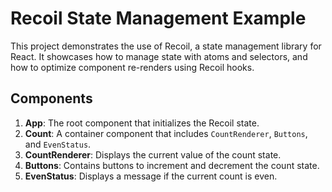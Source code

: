 # Recoil State Management Example

This project demonstrates the use of Recoil, a state management library for React. It showcases how to manage state with atoms and selectors, and how to optimize component re-renders using Recoil hooks.

## Components

1. **App**: The root component that initializes the Recoil state.
2. **Count**: A container component that includes `CountRenderer`, `Buttons`, and `EvenStatus`.
3. **CountRenderer**: Displays the current value of the count state.
4. **Buttons**: Contains buttons to increment and decrement the count state.
5. **EvenStatus**: Displays a message if the current count is even.

